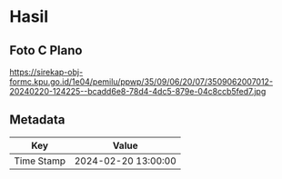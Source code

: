 # Hasil

## Foto C Plano

https://sirekap-obj-formc.kpu.go.id/1e04/pemilu/ppwp/35/09/06/20/07/3509062007012-20240220-124225--bcadd6e8-78d4-4dc5-879e-04c8ccb5fed7.jpg


## Metadata

| Key        | Value               |
| ---------- | ------------------- |
| Time Stamp | 2024-02-20 13:00:00 |



